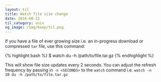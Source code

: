 ```yaml
---
layout: til
title: Watch file size change
date: 2016-08-12
til_category: unix
og_image: /img/keep/til.png
---
```


If you have a file of ever growing size i.e. an in-progress download or compressed `tar` file, use this command:

{% highlight bash %}
$ watch du -h /path/to/file.tar.gz
{% endhighlight %}

This will show file size updates every 2 seconds. You can adjust the refresh frequency by passing in `-n <SECONDS>` to the `watch` command i.e. `watch -n 10 du -h /path/to/file.tar.gz`


